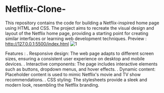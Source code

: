 # Netflix-Clone-
This repository contains the code for building a Netflix-inspired home page using HTML and CSS. The project aims to recreate the visual design and layout of the Netflix home page, providing a starting point for creating similar interfaces or learning web development techniques.
Preview :
http://127.0.0.1:5500/index.html
![1](https://github.com/user-attachments/assets/f618234b-dac2-4b37-a672-060b00b97af8)

Features :
. Responsive design: The web page adapts to different screen sizes, ensuring a consistent user experience on desktop and mobile devices.
. Interactive components: The page includes interactive elements such as buttons, dropdown menus, and hover effects.
. Dynamic content: Placeholder content is used to mimic Netflix's movie and TV show recommendations.
. CSS styling: The stylesheets provide a sleek and modern look, resembling the Netflix branding.




